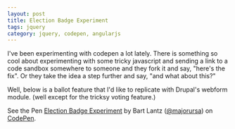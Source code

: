 ```yaml
---
layout: post
title: Election Badge Experiment
tags: jquery 
category: jquery, codepen, angularjs
---
```


I've been experimenting with codepen a lot lately. There is something so cool about experimenting with some tricky javascript and sending a link to a code sandbox somewhere to someone and they fork it and say, "here's the fix".  Or they take the idea a step further and say, "and what about this?" 

Well, below is a ballot feature that I'd like to replicate with Drupal's webform module.  (well except for the tricksy voting feature.)


<p data-height="1068" data-theme-id="0" data-slug-hash="Iregf" data-default-tab="result" data-user="majorursa" class='codepen'>See the Pen <a href='http://codepen.io/majorursa/pen/Iregf/'>Election Badge Experiment</a> by Bart Lantz (<a href='http://codepen.io/majorursa'>@majorursa</a>) on <a href='http://codepen.io'>CodePen</a>.</p>
<script async src="//codepen.io/assets/embed/ei.js"></script>



